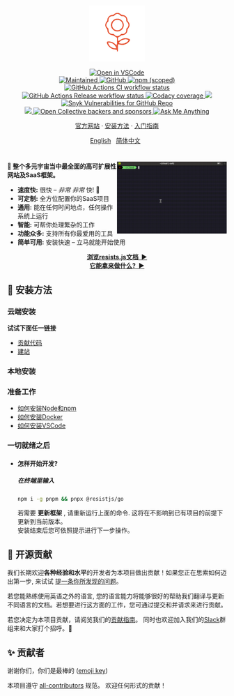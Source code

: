 <p align="center">
  <img
    width="128"
    src="https://raw.githubusercontent.com/resist-js/resist/master/resources/logo.png"
    alt="resist.js – The Kitchen Sink You've Been Waiting For"
  />
</p>

<p align="center">
  <a href="https://github1s.com/resist-js/resist" target="_blank">
    <img alt="Open in VSCode" src="https://open.vscode.dev/badges/open-in-vscode.svg"/>
  </a>
  <br/>
  <a href="https://github.com/resist-js/resist/graphs/commit-activity" target="_blank">
    <img alt="Maintained" src="https://img.shields.io/badge/Maintained%3F-yes-green.svg">
  </a>
  <a href="https://github.com/resist-js/resist/blob/master/LICENSE.md" target="_blank">
    <img alt="GitHub" src="https://img.shields.io/github/license/resist-js/resist?style=flat-square"/>
  </a>
  <a href="https://www.npmjs.com/package/@resistjs/go" target="_blank">
    <img alt="npm (scoped)" src="https://img.shields.io/npm/v/@resistjs/go?label=npm&style=flat-square"/>
  </a>
  <br/>
  <a href="https://github.com/resist-js/resist/actions" target="_blank">
    <img
      src="https://img.shields.io/github/workflow/status/resist-js/resist/CI/master?label=CI&style=flat-square"
      alt="GitHub Actions CI workflow status"/>
  </a>
  <a href="https://github.com/resist-js/resist/actions" target="_blank">
    <img
      src="https://img.shields.io/github/workflow/status/resist-js/resist/Release/master?label=Release&style=flat-square"
      alt="GitHub Actions Release workflow status"/>
  </a>
  <a href="https://www.codacy.com/gh/resist-js/resist/dashboard?utm_source=github.com&amp;utm_medium=referral&amp;utm_content=resist-js/resist&amp;utm_campaign=Badge_Grade" target="_blank">
    <img alt="Codacy coverage" src="https://img.shields.io/codacy/coverage/9d670d8cdbe243a5b722b5f9d644e406?style=flat-square"/>
  </a>
  <a href="https://www.codacy.com/gh/resist-js/resist/dashboard?utm_source=github.com&amp;utm_medium=referral&amp;utm_content=resist-js/resist&amp;utm_campaign=Badge_Grade" target="_blank">
    <img src="https://app.codacy.com/project/badge/Grade/9d670d8cdbe243a5b722b5f9d644e406"/>
  </a>
  <a href="https://github.com/resist-js/resist/security" target="_blank">
    <img alt="Snyk Vulnerabilities for GitHub Repo" src="https://img.shields.io/snyk/vulnerabilities/github/resist-js/resist?style=flat-square"/>
  </a>
  <br/>
  <a href="https://resistjs.dev/chat" target="_blank">
    <img src="https://img.shields.io/badge/slack-@resistjs-green.svg?logo=slack"/>
  </a>
  <a href="https://opencollective.com/resistjs" target="_blank">
    <img alt="Open Collective backers and sponsors" src="https://img.shields.io/opencollective/all/resist-js?style=flat-square"/>
  </a>
  <a href="https://github.com/resist-js/ama" target="_blank">
    <img alt="Ask Me Anything" src="https://img.shields.io/badge/Ask%20me-anything-1abc9c.svg"/>
  </a>
</p>

<p align="center">
  <a href="https://resistjs.dev" target="_blank">官方网站</a>
  ·
  <a href="#🚀-installation">安装方法</a>
  ·
  <a href="https://resistjs.dev/start" target="_blank">入门指南</a>
</p>

<p align="center">
  <a href="https://github.com/resist-js/resist/blob/master/README.md"
    >English</a>
  &nbsp;
  <a
    href="https://github.com/resist-js/resist/blob/master/docs/zh-CN/guide/README.md"
    >简体中文</a>
  &nbsp;
  <!--<a
    href="https://github.com/resist-js/resist/blob/master/docs/de-DE/guide/README.md"
    >Deutsch</a>
  ·
  <a
    href="https://github.com/resist-js/resist/blob/master/docs/es-ES/guide/README.md"
    >Español</a>
  ·
  <a
    href="https://github.com/resist-js/resist/blob/master/docs/fr-FR/guide/README.md"
    >Français</a>
  ·
  <a
    href="https://github.com/resist-js/resist/blob/master/docs/ja-JP/guide/README.md"
    >日本語</a>
  ·
  <a
    href="https://github.com/resist-js/resist/blob/master/docs/ko-KO/guide/README.md"
    >한국어</a>
  ·
  <a
    href="https://github.com/resist-js/resist/blob/master/docs/pt-BR/guide/README.md"
    >Português do Brasi</a>
  ·
  <a
    href="https://github.com/resist-js/resist/blob/master/docs/ru-RU/guide/README.md"
    >Русский</a>
  ·
  <a
    href="https://github.com/resist-js/resist/blob/master/docs/vi-VN/guide/README.md"
    >Tiếng Việt</a>
  ·
  <a
    href="https://github.com/resist-js/resist/blob/master/docs/zh-CN/guide/README.md"
    >简体中文</a>
  ·
  <a
    href="https://github.com/resist-js/resist/blob/master/docs/zh-TW/guide/README.md"
    >繁體中文</a>-->
</p>

<h1></h1>

<img
  src="https://raw.githubusercontent.com/resist-js/resist/master/resources/demo.gif"
  alt="Getting Started with resist.js"
  width="50%"
  align="right"
/>

**🌻 整个多元宇宙当中最全面的高可扩展性网站及SaaS框架。**

- **速度快:** 很快 – _非常 非常_ 快! 🚀
- **可定制:** 全方位配置你的SaaS项目
- **通用:** 能在任何时间地点，任何操作系统上运行
- **智能:** 可帮你处理繁杂的工作
- **功能众多:** 支持所有你最爱用的工具
- **简单可用:** 安装快速 – 立马就能开始使用

<p align="center">
<a href="https://resistjs.dev/docs" target="_blank"><strong>浏览resists.js文档&nbsp;&nbsp;▶</strong></a>
<br/>
<a href="https://resistjs.dev/what" target="_blank"><strong>它能拿来做什么?&nbsp;&nbsp;▶</strong></a>
</p>

<a name="🚀-installation"></a>

## 🚀 安装方法

### 云端安装

**试试下面任一链接**

- [贡献代码](https://github1s.com/resist-js/resist)
- [建站](https://github1s.com/resist-js/resist)

### 本地安装

### 准备工作

- [如何安装Node和npm](https://nodejs.org/en/download/current/)
- [如何安装Docker](https://docs.docker.com/get-docker/)
- [如何安装VSCode](https://vscodium.com/#install)

### 一切就绪之后

- #### 怎样开始开发?

  ##### 在终端里输入

  ```sh
  npm i -g pnpm && pnpx @resistjs/go
  ```

  若需要 **更新框架** , 请重新运行上面的命令. 这将在不影响到已有项目的前提下更新到当前版本。
  <br/>安装结束后您可依照提示进行下一步操作。

## 🤝 开源贡献

我们长期欢迎**各种经验和水平**的开发者为本项目做出贡献！如果您正在思索如何迈出第一步, 来试试 [提一条你所发现的问题](https://github.com/resist-js/resist/labels/🌱%20good%20first%20issue)。

若您能熟练使用英语之外的语言, 您的语言能力将能够很好的帮助我们翻译与更新不同语言的文档。若想要进行这方面的工作，您可通过提交和并请求来进行贡献。

若您决定为本项目贡献，请阅览我们的[贡献指南](https://github.com/resist-js/resist/blob/master/CONTRIBUTING.md)。 同时也欢迎加入我们的[Slack](https://resistjs.slack.com)群组来和大家打个招呼。👋

## ✨ 贡献者

谢谢你们，你们是最棒的 ([emoji key](https://allcontributors.org/docs/en/emoji-key))

<!-- ALL-CONTRIBUTORS-LIST:START - Do not remove or modify this section -->
<!-- ALL-CONTRIBUTORS-LIST:END -->

本项目遵守 [all-contributors](https://github.com/all-contributors/all-contributors) 规范。 欢迎任何形式的贡献！